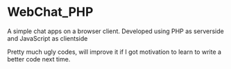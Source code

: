 WebChat_PHP
===========

A simple chat apps on a browser client. Developed using PHP as serverside and JavaScript as clientside


Pretty much ugly codes, will improve it if I got motivation to learn to write a better code next time.
